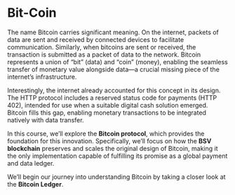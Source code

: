# Bit-Coin

The name Bitcoin carries significant meaning. On the internet, packets of data are sent and received by connected devices to facilitate communication. Similarly, when bitcoins are sent or received, the transaction is submitted as a packet of data to the network. Bitcoin represents a union of “bit” (data) and “coin” (money), enabling the seamless transfer of monetary value alongside data—a crucial missing piece of the internet’s infrastructure.

Interestingly, the internet already accounted for this concept in its design. The HTTP protocol includes a reserved status code for payments (HTTP 402), intended for use when a suitable digital cash solution emerged. Bitcoin fills this gap, enabling monetary transactions to be integrated natively with data transfer.

In this course, we’ll explore the **Bitcoin protocol**, which provides the foundation for this innovation. Specifically, we’ll focus on how the **BSV blockchain** preserves and scales the original design of Bitcoin, making it the only implementation capable of fulfilling its promise as a global payment and data ledger.

We’ll begin our journey into understanding Bitcoin by taking a closer look at the **Bitcoin Ledger**.
